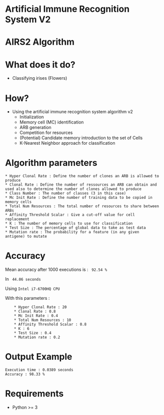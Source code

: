 # Artificial Immune Recognition System V2
# AIRS2 Algorithm

# What does it do?
* Classifying irises (Flowers)

# How?
* Using the artificial immune recognition system algorithm v2
    * Initialization
    * Memory cell (MC) identification
    * ARB generation 
    * Competition for resources
    * (Potential) Candidate memory introduction to the set of Cells 
    * K-Nearest Neighbor approach for classification

# Algorithm parameters
    * Hyper Clonal Rate : Define the number of clones an ARB is allowed to produce
    * Clonal Rate : Define the number of ressources an ARB can obtain and used also to determine the number of clones allowed to produce
    * Class Number : The number of classes (3 in this case)
    * Mc Init Rate : Define the number of training data to be copied in memory cells 
    * Total Num Resources : The total number of resources to share between ARBs
    * Affinity Threshold Scalar : Give a cut-off value for cell replacement
    * K : The number of memory cells to use for classification
    * Test Size : The percentage of global data to take as test data
    * Mutation rate : The probability for a feature (in any given antigene) to mutate
    
# Accuracy
Mean accuracy after 1000 executions is : ``` 92.54 %```

In ``` 44.06 seconds```

Using ```Intel i7-6700HQ CPU```

With this parameters :
```
    * Hyper Clonal Rate : 20
    * Clonal Rate : 0.8
    * Mc Init Rate : 0.4 
    * Total Num Resources : 10
    * Affinity Threshold Scalar : 0.8
    * K : 6
    * Test Size : 0.4
    * Mutation rate : 0.2
```

# Output Example
```
Execution time : 0.0389 seconds
Accuracy : 98.33 %
``` 

# Requirements

* Python >= 3

